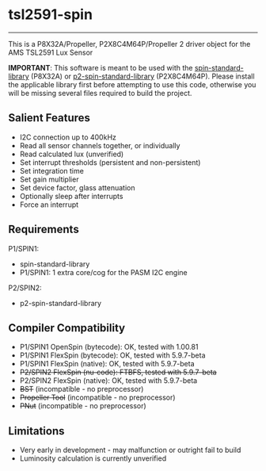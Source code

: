 # tsl2591-spin 
--------------

This is a P8X32A/Propeller, P2X8C4M64P/Propeller 2 driver object for the AMS TSL2591 Lux Sensor

**IMPORTANT**: This software is meant to be used with the [spin-standard-library](https://github.com/avsa242/spin-standard-library) (P8X32A) or [p2-spin-standard-library](https://github.com/avsa242/p2-spin-standard-library) (P2X8C4M64P). Please install the applicable library first before attempting to use this code, otherwise you will be missing several files required to build the project.

## Salient Features

* I2C connection up to 400kHz
* Read all sensor channels together, or individually
* Read calculated lux (unverified)
* Set interrupt thresholds (persistent and non-persistent)
* Set integration time
* Set gain multiplier
* Set device factor, glass attenuation
* Optionally sleep after interrupts
* Force an interrupt

## Requirements

P1/SPIN1:
* spin-standard-library
* P1/SPIN1: 1 extra core/cog for the PASM I2C engine

P2/SPIN2:
* p2-spin-standard-library

## Compiler Compatibility

* P1/SPIN1 OpenSpin (bytecode): OK, tested with 1.00.81
* P1/SPIN1 FlexSpin (bytecode): OK, tested with 5.9.7-beta
* P1/SPIN1 FlexSpin (native): OK, tested with 5.9.7-beta
* ~~P2/SPIN2 FlexSpin (nu-code): FTBFS, tested with 5.9.7-beta~~
* P2/SPIN2 FlexSpin (native): OK, tested with 5.9.7-beta
* ~~BST~~ (incompatible - no preprocessor)
* ~~Propeller Tool~~ (incompatible - no preprocessor)
* ~~PNut~~ (incompatible - no preprocessor)

## Limitations

* Very early in development - may malfunction or outright fail to build
* Luminosity calculation is currently unverified

